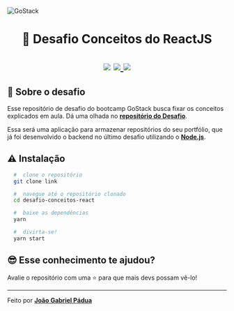 <img alt="GoStack" src="https://storage.googleapis.com/golden-wind/bootcamp-gostack/header-desafios.png" />
<h1 align="center">
  🚀 Desafio Conceitos do ReactJS
  
  <p align="center">
  <img src="https://img.shields.io/badge/tech-front--end-brightgreen" />

  <a href="https://pt-br.reactjs.org/">
    <img src="https://img.shields.io/badge/framework-react-blue" />
  </a>

  <a href="https://github.com/Rocketseat">
    <img src="https://img.shields.io/badge/source-rocketseat-blueviolet" />
  </a>
  </p>
</h1>

## 🧐 Sobre o desafio

Esse repositório de desafio do bootcamp GoStack busca fixar os conceitos explicados em aula. Dá uma olhada no **[repositório do Desafio](https://github.com/Rocketseat/bootcamp-gostack-desafios/tree/master/desafio-conceitos-reactjs)**.

Essa será uma aplicação para armazenar repositórios do seu portfólio, que já foi desenvolvido o backend no último desafio utilizando o **[Node.js](https://github.com/jgapadua/desafio-conceitos-node)**.

## ⚠️ Instalação

```bash
  #  clone o repositório
  git clone link

  #  navegue até o repositório clonado
  cd desafio-conceitos-react

  #  baixe as dependências
  yarn

  #  divirta-se!
  yarn start
```

## 😎 Esse conhecimento te ajudou?

Avalie o repositório com uma ⭐ para que mais devs possam vê-lo!

<hr>

Feito por **[João Gabriel Pádua](https://www.linkedin.com/in/jo%C3%A3o-gabriel-p%C3%A1dua-579708168/)**
